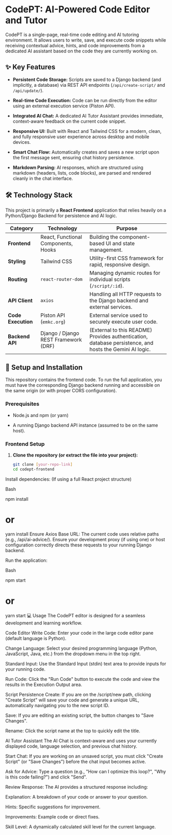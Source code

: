 # CodePT: AI-Powered Code Editor and Tutor

CodePT is a single-page, real-time code editing and AI tutoring environment. It allows users to write, save, and execute code snippets while receiving contextual advice, hints, and code improvements from a dedicated AI assistant based on the code they are currently working on.

## ✨ Key Features

* **Persistent Code Storage:** Scripts are saved to a Django backend (and implicitly, a database) via REST API endpoints (`/api/create-script/` and `/api/update/`).

* **Real-time Code Execution:** Code can be run directly from the editor using an external execution service (Piston API).

* **Integrated AI Chat:** A dedicated AI Tutor Assistant provides immediate, context-aware feedback on the current code snippet.

* **Responsive UI:** Built with React and Tailwind CSS for a modern, clean, and fully responsive user experience across desktop and mobile devices.

* **Smart Chat Flow:** Automatically creates and saves a new script upon the first message sent, ensuring chat history persistence.

* **Markdown Parsing:** AI responses, which are structured using markdown (headers, lists, code blocks), are parsed and rendered cleanly in the chat interface.

## 🛠️ Technology Stack

This project is primarily a **React Frontend** application that relies heavily on a Python/Django Backend for persistence and AI logic.

| Category | Technology | Purpose |
| ----- | ----- | ----- |
| **Frontend** | React, Functional Components, Hooks | Building the component-based UI and state management. |
| **Styling** | Tailwind CSS | Utility-first CSS framework for rapid, responsive design. |
| **Routing** | `react-router-dom` | Managing dynamic routes for individual scripts (`/script/:id`). |
| **API Client** | `axios` | Handling all HTTP requests to the Django backend and external services. |
| **Code Execution** | Piston API (`emkc.org`) | External service used to securely execute user code. |
| **Backend API** | Django / Django REST Framework (DRF) | (External to this README) Provides authentication, database persistence, and hosts the Gemini AI logic. |

## 🚀 Setup and Installation

This repository contains the frontend code. To run the full application, you must have the corresponding Django backend running and accessible on the same origin (or with proper CORS configuration).

### Prerequisites

* Node.js and npm (or yarn)

* A running Django backend API instance (assumed to be on the same host).

### Frontend Setup

1. **Clone the repository (or extract the file into your project):**

   ```bash
   git clone [your-repo-link]
   cd codept-frontend
Install dependencies:
(If using a full React project structure)

Bash

npm install
# or
yarn install
Ensure Axios Base URL:
The current code uses relative paths (e.g., /api/ai-advice/). Ensure your development proxy (if using one) or host configuration correctly directs these requests to your running Django backend.

Run the application:

Bash

npm start
# or
yarn start
💻 Usage
The CodePT editor is designed for a seamless development and learning workflow.

Code Editor
Write Code: Enter your code in the large code editor pane (default language is Python).

Change Language: Select your desired programming language (Python, JavaScript, Java, etc.) from the dropdown menu in the top right.

Standard Input: Use the Standard Input (stdin) text area to provide inputs for your running code.

Run Code: Click the "Run Code" button to execute the code and view the results in the Execution Output area.

Script Persistence
Create: If you are on the /script/new path, clicking "Create Script" will save your code and generate a unique URL, automatically navigating you to the new script ID.

Save: If you are editing an existing script, the button changes to "Save Changes".

Rename: Click the script name at the top to quickly edit the title.

AI Tutor Assistant
The AI Chat is context-aware and uses your currently displayed code, language selection, and previous chat history.

Start Chat: If you are working on an unsaved script, you must click "Create Script" (or "Save Changes") before the chat input becomes active.

Ask for Advice: Type a question (e.g., "How can I optimize this loop?", "Why is this code failing?") and click "Send".

Review Response: The AI provides a structured response including:

Explanation: A breakdown of your code or answer to your question.

Hints: Specific suggestions for improvement.

Improvements: Example code or direct fixes.

Skill Level: A dynamically calculated skill level for the current language.
